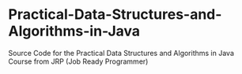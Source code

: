 # Practical-Data-Structures-and-Algorithms-in-Java
Source Code for the Practical Data Structures and Algorithms in Java Course from JRP (Job Ready Programmer)
